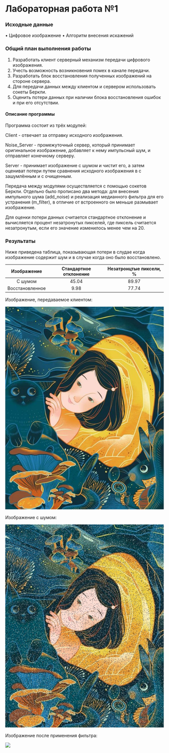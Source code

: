 # Лабораторная работа №1 

### Исходные данные
• Цифровое изображение
• Алгоритм внесения искажений

### Общий план выполнения работы
1. Разработать клиент серверный механизм передачи цифрового изображения.
2. Учесть возможность возникновения помех в канале передачи.
3. Разработать блок восстановления полученных изображений на стороне сервера.
4. Для передачи данных между клиентом и сервером использовать сокеты Беркли.
5. Оценить потери данных при наличии блока восстановления ошибок и при его
отсутствии.

#### Описание программы
Программа состоит из трёх модулей:

Client - отвечает за отправку исходного изображения.

Noise_Server - промежуточный сервер, который принимает оригинальное изображение, добавляет к нему импульсный шум, и отправляет конечному серверу.

Server - принимает изображение с шумом и чистит его, а затем оцениват потери путем сравнения исходного изображения в с зашумлённым и с очищенным.

Передача между модулями осуществляется с помощью сокетов Беркли. Отдельно было прописано два метода: для внесения импульного шума (add_noise) и реализация медианного фильтра для его устранения (m_filter), в отличие от встроенного он меньше размывает изображение.

Для оценки потери данных считается стандартное отклонение и вычисляется процент незатронутых пикселей, где пиксель считается незатронутым, если его значение изменилось менее чем на 20.

### Результаты
Ниже приведена таблица, показывающая потери в слудае когда изображение содержит шум и в случае когда оно было восстановлено.

Изображение | Стандартное отклонение | Незатронцтые пиксели, % 
:----:|:-------:|:-----------:
С шумом | 45.04 | 89.97
Восстановленное | 9.98| 77.74

Изображение, передаваемое клиентом:

![](Art.JPG)

Изображение с шумом:

![](Art_noise.JPG)

Изображение после применения фильтра:

![](Resalt_art.JPG)
 
